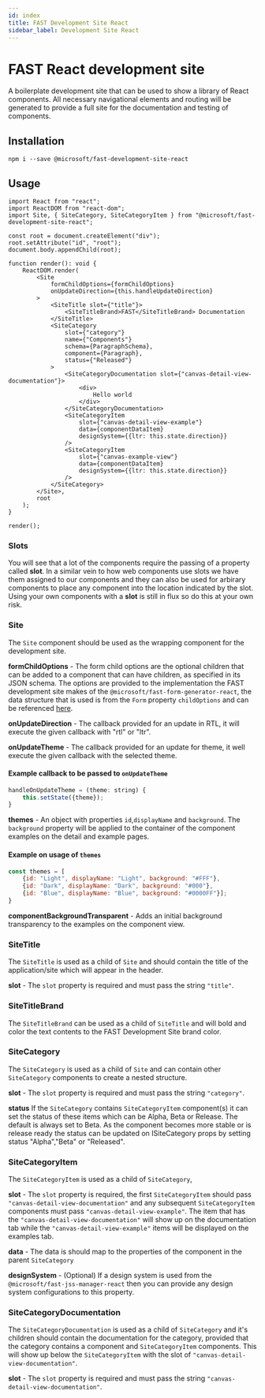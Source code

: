 ```yaml
---
id: index
title: FAST Development Site React
sidebar_label: Development Site React
---
```


# FAST React development site
A boilerplate development site that can be used to show a library of React components. All necessary navigational elements and routing will be generated to provide a full site for the documentation and testing of components.

## Installation
`npm i --save @microsoft/fast-development-site-react`

## Usage
```
import React from "react";
import ReactDOM from "react-dom";
import Site, { SiteCategory, SiteCategoryItem } from "@microsoft/fast-development-site-react";

const root = document.createElement("div");
root.setAttribute("id", "root");
document.body.appendChild(root);

function render(): void {
    ReactDOM.render(
        <Site
            formChildOptions={formChildOptions}
            onUpdateDirection={this.handleUpdateDirection}
        >
            <SiteTitle slot={"title"}>
                <SiteTitleBrand>FAST</SiteTitleBrand> Documentation
            </SiteTitle>
            <SiteCategory
                slot={"category"}
                name={"Components"}
                schema={ParagraphSchema},
                component={Paragraph},
                status={"Released"}
            >
                <SiteCategoryDocumentation slot={"canvas-detail-view-documentation"}>
                    <div>
                        Hello world
                    </div>
                </SiteCategoryDocumentation>
                <SiteCategoryItem
                    slot={"canvas-detail-view-example"}
                    data={componentDataItem}
                    designSystem={{ltr: this.state.direction}}
                />
                <SiteCategoryItem
                    slot={"canvas-example-view"}
                    data={componentDataItem}
                    designSystem={{ltr: this.state.direction}}
                />
            </SiteCategory>
        </Site>,
        root
    );
}

render();
```

### Slots
You will see that a lot of the components require the passing of a property called **slot**. In a similar vein to how web components use slots we have them assigned to our components and they can also be used for arbirary components to place any component into the location indicated by the slot. Using your own components with a **slot** is still in flux so do this at your own risk.

### Site
The `Site` component should be used as the wrapping component for the development site.

**formChildOptions** - The form child options are the optional children that can be added to a component that can have children, as specified in its JSON schema. The options are provided to the implementation the FAST development site makes of the `@microsoft/fast-form-generator-react`, the data structure that is used is from the `Form` property `childOptions` and can be referenced [here](../fast-form-generator-react/README.md).

**onUpdateDirection** - The callback provided for an update in RTL, it will execute the given callback with "rtl" or "ltr".

**onUpdateTheme** - The callback provided for an update for theme, it well execute the given callback with the selected theme.

#### Example callback to be passed to `onUpdateTheme`
```jsx
handleOnUpdateTheme = (theme: string) {
    this.setState({theme});
}
```
**themes** - An object with properties `id`,`displayName` and `background`. The `background` property will be applied to the container of the component examples on the detail and example pages.

#### Example on usage of `themes`
```jsx
const themes = [
    {id: "Light", displayName: "Light", background: "#FFF"},
    {id: "Dark", displayName: "Dark", background: "#000"},
    {id: "Blue", displayName: "Blue", background: "#0000FF"}];
}
```

**componentBackgroundTransparent** - Adds an initial background transparency to the examples on the component view.

### SiteTitle
The `SiteTitle` is used as a child of `Site` and should contain the title of the application/site which will appear in the header.

**slot** - The `slot` property is required and must pass the string `"title"`.

### SiteTitleBrand
The `SiteTitleBrand` can be used as a child of `SiteTitle` and will bold and color the text contents to the FAST Development Site brand color.

### SiteCategory
The `SiteCategory` is used as a child of `Site` and can contain other `SiteCategory` components to create a nested structure.

**slot** - The `slot` property is required and must pass the string `"category"`.

**status**
If the `SiteCategory` contains `SiteCategoryItem` component(s) it can set the status of these items which can be Alpha, Beta or Release. The default is always set to Beta. As the component becomes more stable or is release ready the status can be updated on ISiteCategory props by setting status "Alpha","Beta" or "Released".

### SiteCategoryItem
The `SiteCategoryItem` is used as a child of `SiteCategory`, 

**slot** - The `slot` property is required, the first `SiteCategoryItem` should pass `"canvas-detail-view-documentation"` and any subsequent `SiteCategoryItem` components must pass `"canvas-detail-view-example"`. The item that has the `"canvas-detail-view-documentation"` will show up on the documentation tab while the `"canvas-detail-view-example"` items will be displayed on the examples tab.

**data** - The data is should map to the properties of the component in the parent `SiteCategory`

**designSystem** - (Optional) If a design system is used from the `@microsoft/fast-jss-manager-react` then you can provide any design system configurations to this property.

### SiteCategoryDocumentation
The `SiteCategoryDocumentation` is used as a child of `SiteCategory` and it's children should contain the documentation for the category, provided that the category contains a component and `SiteCategoryItem` components. This will show up below the `SiteCategoryItem` with the slot of `"canvas-detail-view-documentation"`.

**slot** - The `slot` property is required and must pass the string `"canvas-detail-view-documentation"`.
